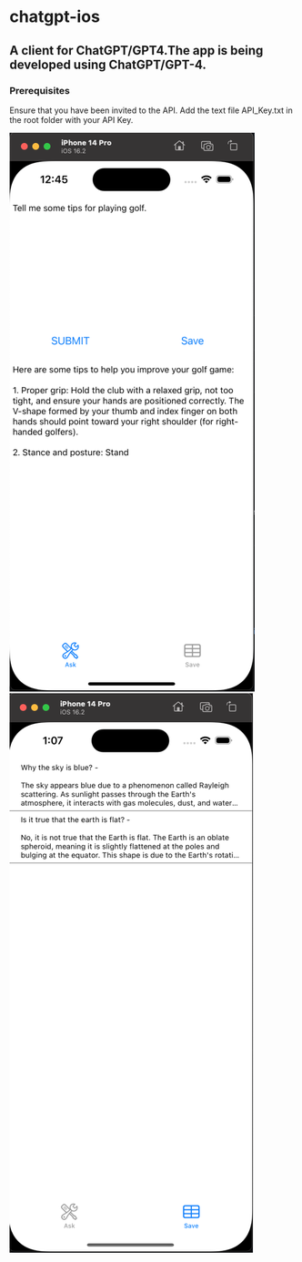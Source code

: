 # chatgpt-ios
## A client for ChatGPT/GPT4.The app is being developed using ChatGPT/GPT-4.

### Prerequisites

Ensure that you have been invited to the API.
Add the text file API_Key.txt in the root folder with your API Key.

![screenshot](screenshot.png)
![screenshot2](screenshot2.png)
